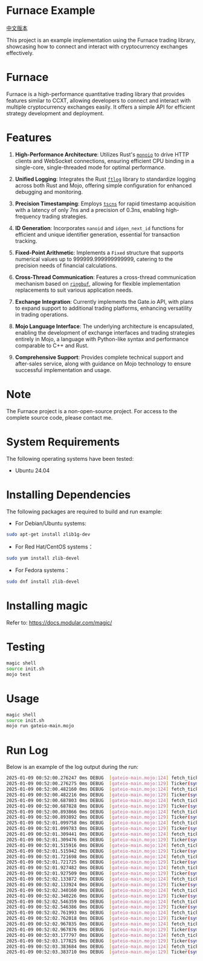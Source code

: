 # Furnace Example

[中文版本](README_zh.md)

This project is an example implementation using the Furnace trading library, showcasing how to connect and interact with cryptocurrency exchanges effectively.

# Furnace

Furnace is a high-performance quantitative trading library that provides features similar to CCXT, allowing developers to connect and interact with multiple cryptocurrency exchanges easily. It offers a simple API for efficient strategy development and deployment.

# Features

1. **High-Performance Architecture**: Utilizes Rust's [`monoio`](https://github.com/bytedance/monoio) to drive HTTP clients and WebSocket connections, ensuring efficient CPU binding in a single-core, single-threaded mode for optimal performance.

2. **Unified Logging**: Integrates the Rust [`ftlog`](https://github.com/nonconvextech/ftlog) library to standardize logging across both Rust and Mojo, offering simple configuration for enhanced debugging and monitoring.

3. **Precision Timestamping**: Employs [`tscns`](https://github.com/f0cii/tscns-rs) for rapid timestamp acquisition with a latency of only 7ns and a precision of 0.3ns, enabling high-frequency trading strategies.

4. **ID Generation**: Incorporates `nanoid` and `idgen_next_id` functions for efficient and unique identifier generation, essential for transaction tracking.

5. **Fixed-Point Arithmetic**: Implements a `Fixed` structure that supports numerical values up to 999999.999999999999, catering to the precision needs of financial calculations.

6. **Cross-Thread Communication**: Features a cross-thread communication mechanism based on [`ringbuf`](https://github.com/agerasev/ringbuf), allowing for flexible implementation replacements to suit various application needs.

7. **Exchange Integration**: Currently implements the Gate.io API, with plans to expand support to additional trading platforms, enhancing versatility in trading operations.

8. **Mojo Language Interface**: The underlying architecture is encapsulated, enabling the development of exchange interfaces and trading strategies entirely in Mojo, a language with Python-like syntax and performance comparable to C++ and Rust.

9. **Comprehensive Support**: Provides complete technical support and after-sales service, along with guidance on Mojo technology to ensure successful implementation and usage.

# Note

The Furnace project is a non-open-source project. For access to the complete source code, please contact me.

# System Requirements

The following operating systems have been tested:

* Ubuntu 24.04

# Installing Dependencies

The following packages are required to build and run example:

* For Debian/Ubuntu systems:
```bash
sudo apt-get install zlib1g-dev
```

* For Red Hat/CentOS systems：
```bash
sudo yum install zlib-devel
```

* For Fedora systems：
```bash
sudo dnf install zlib-devel
```

# Installing magic
Refer to: https://docs.modular.com/magic/

# Testing
```bash
magic shell
source init.sh
mojo test
```

# Usage
```bash
magic shell
source init.sh
mojo run gateio-main.mojo
```

# Run Log

Below is an example of the log output during the run:

```bash
2025-01-09 00:52:00.276247 0ms DEBUG  [gateio-main.mojo:124] fetch_ticker Time: 4.927818ms
2025-01-09 00:52:00.276275 0ms DEBUG  [gateio-main.mojo:129] Ticker(symbol=BTC_USDT, timestamp=1736383920276, datetime=1970-01-01T00:00:00.000000+00:00, high=97306.5, low=92000, bid=95006.6, bidVolume=0, ask=95006.7, askVolume=0, vwap=0, open=0, close=95006.6, last=95006.6, previousClose=0)
2025-01-09 00:52:00.482160 0ms DEBUG  [gateio-main.mojo:124] fetch_ticker Time: 4.748098ms
2025-01-09 00:52:00.482216 0ms DEBUG  [gateio-main.mojo:129] Ticker(symbol=BTC_USDT, timestamp=1736383920482, datetime=1970-01-01T00:00:00.000000+00:00, high=97306.5, low=92000, bid=95006.6, bidVolume=0, ask=95006.7, askVolume=0, vwap=0, open=0, close=95006.6, last=95006.6, previousClose=0)
2025-01-09 00:52:00.687803 0ms DEBUG  [gateio-main.mojo:124] fetch_ticker Time: 4.463707ms
2025-01-09 00:52:00.687828 0ms DEBUG  [gateio-main.mojo:129] Ticker(symbol=BTC_USDT, timestamp=1736383920687, datetime=1970-01-01T00:00:00.000000+00:00, high=97306.5, low=92000, bid=95006.6, bidVolume=0, ask=95006.7, askVolume=0, vwap=0, open=0, close=95006.6, last=95006.6, previousClose=0)
2025-01-09 00:52:00.893866 0ms DEBUG  [gateio-main.mojo:124] fetch_ticker Time: 4.903219ms
2025-01-09 00:52:00.893892 0ms DEBUG  [gateio-main.mojo:129] Ticker(symbol=BTC_USDT, timestamp=1736383920893, datetime=1970-01-01T00:00:00.000000+00:00, high=97306.5, low=92000, bid=95006.6, bidVolume=0, ask=95006.7, askVolume=0, vwap=0, open=0, close=95006.6, last=95006.6, previousClose=0)
2025-01-09 00:52:01.099758 0ms DEBUG  [gateio-main.mojo:124] fetch_ticker Time: 4.740757ms
2025-01-09 00:52:01.099783 0ms DEBUG  [gateio-main.mojo:129] Ticker(symbol=BTC_USDT, timestamp=1736383921099, datetime=1970-01-01T00:00:00.000000+00:00, high=97306.5, low=92000, bid=95006.6, bidVolume=0, ask=95006.7, askVolume=0, vwap=0, open=0, close=95006.6, last=95006.6, previousClose=0)
2025-01-09 00:52:01.309441 0ms DEBUG  [gateio-main.mojo:124] fetch_ticker Time: 8.435361ms
2025-01-09 00:52:01.309476 0ms DEBUG  [gateio-main.mojo:129] Ticker(symbol=BTC_USDT, timestamp=1736383921309, datetime=1970-01-01T00:00:00.000000+00:00, high=97306.5, low=92000, bid=95006.6, bidVolume=0, ask=95006.7, askVolume=0, vwap=0, open=0, close=95006.6, last=95006.6, previousClose=0)
2025-01-09 00:52:01.515916 0ms DEBUG  [gateio-main.mojo:124] fetch_ticker Time: 5.269196ms
2025-01-09 00:52:01.515942 0ms DEBUG  [gateio-main.mojo:129] Ticker(symbol=BTC_USDT, timestamp=1736383921515, datetime=1970-01-01T00:00:00.000000+00:00, high=97306.5, low=92000, bid=95006.6, bidVolume=0, ask=95006.7, askVolume=0, vwap=0, open=0, close=95006.6, last=95006.6, previousClose=0)
2025-01-09 00:52:01.721698 0ms DEBUG  [gateio-main.mojo:124] fetch_ticker Time: 4.628394ms
2025-01-09 00:52:01.721725 0ms DEBUG  [gateio-main.mojo:129] Ticker(symbol=BTC_USDT, timestamp=1736383921721, datetime=1970-01-01T00:00:00.000000+00:00, high=97306.5, low=92000, bid=95006.6, bidVolume=0, ask=95006.7, askVolume=0, vwap=0, open=0, close=95006.6, last=95006.6, previousClose=0)
2025-01-09 00:52:01.927482 0ms DEBUG  [gateio-main.mojo:124] fetch_ticker Time: 4.612245ms
2025-01-09 00:52:01.927509 0ms DEBUG  [gateio-main.mojo:129] Ticker(symbol=BTC_USDT, timestamp=1736383921927, datetime=1970-01-01T00:00:00.000000+00:00, high=97306.5, low=92000, bid=95006.6, bidVolume=0, ask=95006.7, askVolume=0, vwap=0, open=0, close=95006.6, last=95006.6, previousClose=0)
2025-01-09 00:52:02.133872 0ms DEBUG  [gateio-main.mojo:124] fetch_ticker Time: 5.178685ms
2025-01-09 00:52:02.133924 0ms DEBUG  [gateio-main.mojo:129] Ticker(symbol=BTC_USDT, timestamp=1736383922133, datetime=1970-01-01T00:00:00.000000+00:00, high=97306.5, low=92000, bid=95006.6, bidVolume=0, ask=95006.7, askVolume=0, vwap=0, open=0, close=95006.6, last=95006.6, previousClose=0)
2025-01-09 00:52:02.340160 0ms DEBUG  [gateio-main.mojo:124] fetch_ticker Time: 5.061009ms
2025-01-09 00:52:02.340226 0ms DEBUG  [gateio-main.mojo:129] Ticker(symbol=BTC_USDT, timestamp=1736383922340, datetime=1970-01-01T00:00:00.000000+00:00, high=97306.5, low=92000, bid=95006.6, bidVolume=0, ask=95006.7, askVolume=0, vwap=0, open=0, close=95006.6, last=95006.6, previousClose=0)
2025-01-09 00:52:02.546359 0ms DEBUG  [gateio-main.mojo:124] fetch_ticker Time: 4.970496ms
2025-01-09 00:52:02.546386 0ms DEBUG  [gateio-main.mojo:129] Ticker(symbol=BTC_USDT, timestamp=1736383922546, datetime=1970-01-01T00:00:00.000000+00:00, high=97306.5, low=92000, bid=95006.6, bidVolume=0, ask=95006.7, askVolume=0, vwap=0, open=0, close=95006.6, last=95006.6, previousClose=0)
2025-01-09 00:52:02.761993 0ms DEBUG  [gateio-main.mojo:124] fetch_ticker Time: 14.418381ms
2025-01-09 00:52:02.762018 0ms DEBUG  [gateio-main.mojo:129] Ticker(symbol=BTC_USDT, timestamp=1736383922761, datetime=1970-01-01T00:00:00.000000+00:00, high=97306.5, low=92000, bid=95006.6, bidVolume=0, ask=95006.7, askVolume=0, vwap=0, open=0, close=95006.6, last=95006.6, previousClose=0)
2025-01-09 00:52:02.967835 0ms DEBUG  [gateio-main.mojo:124] fetch_ticker Time: 4.669663ms
2025-01-09 00:52:02.967876 0ms DEBUG  [gateio-main.mojo:129] Ticker(symbol=BTC_USDT, timestamp=1736383922967, datetime=1970-01-01T00:00:00.000000+00:00, high=97306.5, low=92000, bid=95006.6, bidVolume=0, ask=95006.7, askVolume=0, vwap=0, open=0, close=95006.6, last=95006.6, previousClose=0)
2025-01-09 00:52:03.177797 0ms DEBUG  [gateio-main.mojo:124] fetch_ticker Time: 8.749468ms
2025-01-09 00:52:03.177825 0ms DEBUG  [gateio-main.mojo:129] Ticker(symbol=BTC_USDT, timestamp=1736383923177, datetime=1970-01-01T00:00:00.000000+00:00, high=97306.5, low=92000, bid=95006.6, bidVolume=0, ask=95006.7, askVolume=0, vwap=0, open=0, close=95006.6, last=95006.6, previousClose=0)
2025-01-09 00:52:03.383684 0ms DEBUG  [gateio-main.mojo:124] fetch_ticker Time: 4.692723ms
2025-01-09 00:52:03.383710 0ms DEBUG  [gateio-main.mojo:129] Ticker(symbol=BTC_USDT, timestamp=1736383923383, datetime=1970-01-01T00:00:00.000000+00:00, high=97306.5, low=92000, bid=95006.6, bidVolume=0, ask=95006.7, askVolume=0, vwap=0, open=0, close=95006.6, last=95006.6, previousClose=0)
```